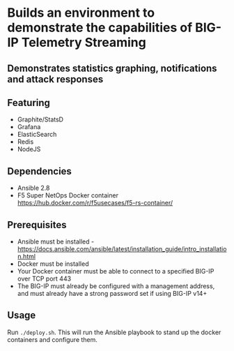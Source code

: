 # Builds an environment to demonstrate the capabilities of BIG-IP Telemetry Streaming
## Demonstrates statistics graphing, notifications and attack responses

## Featuring
- Graphite/StatsD
- Grafana
- ElasticSearch
- Redis
- NodeJS


## Dependencies
- Ansible 2.8
- F5 Super NetOps Docker container https://hub.docker.com/r/f5usecases/f5-rs-container/

## Prerequisites
- Ansible must be installed - https://docs.ansible.com/ansible/latest/installation_guide/intro_installation.html
- Docker must be installed
- Your Docker container must be able to connect to a specified BIG-IP over TCP port 443
- The BIG-IP must already be configured with a management address, and must already have a strong password set if using BIG-IP v14+

## Usage
Run `./deploy.sh`. This will run the Ansible playbook to stand up the docker containers and configure them.
